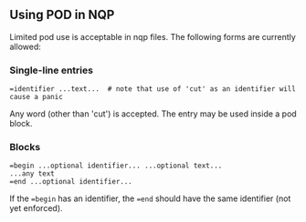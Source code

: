 ## Using POD in NQP

Limited pod use is acceptable in nqp files.  The following forms are currently allowed:

### Single-line entries

    =identifier ...text...  # note that use of 'cut' as an identifier will cause a panic

Any word (other than 'cut') is accepted. The entry may be used inside a pod block.

### Blocks

    =begin ...optional identifier... ...optional text...
    ...any text
    =end ...optional identifier...

If the ```=begin``` has an identifier, the ```=end``` should have the same identifier (not
yet enforced).

